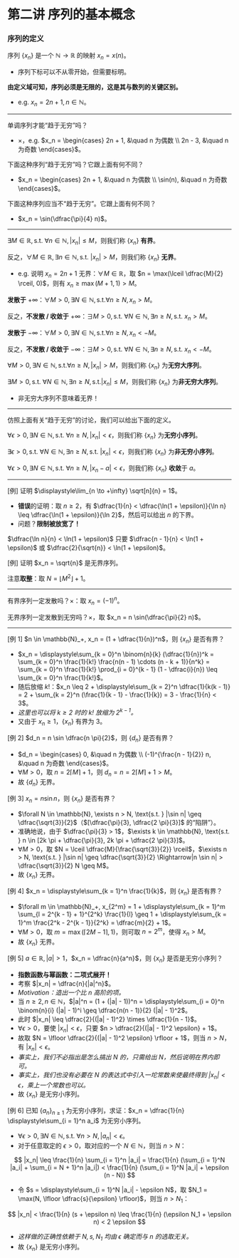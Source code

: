 # 第二讲 序列的基本概念

### 序列的定义

序列 $\{x_n\}$ 是一个 $\mathbb{N} \to \mathbb{R}$ 的映射 $x_n = x(n)$。

- 序列下标可以不从零开始，但需要标明。

**由定义域可知，序列必须是无限的，这是其与数列的关键区别。**

- e.g. $x_n = 2n + 1, n \in \mathbb{N}$。

---

单调序列才能“趋于无穷”吗？

- ×，e.g. $x_n = \begin{cases} 2n + 1, &\quad n 为偶数 \\ 2n - 3, &\quad n 为奇数 \end{cases}$。

下面这种序列“趋于无穷”吗？它跟上面有何不同？

- $x_n = \begin{cases} 2n + 1, &\quad n 为偶数 \\ \sin(n), &\quad n 为奇数 \end{cases}$。

下面这种序列应当不“趋于无穷”。它跟上面有何不同？

- $x_n = \sin(\dfrac{\pi}{4} n)$。

---

$\exists M \in \mathbb{R}, \text{s.t. } \forall n \in \mathbb{N}, |x_n| \leq M$，则我们称 $\{x_n\}$ **有界**。

反之，$\forall M \in \mathbb{R}, \exists n \in \mathbb{N}, \text{s.t. } |x_n| > M$，则我们称 $\{x_n\}$ **无界**。

- e.g. 说明 $x_n = 2n + 1$ 无界：$\forall M \in \mathbb{R}$，取 $n = \max(\lceil \dfrac{M}{2} \rceil, 0)$，则有 $x_n \geq \max(M + 1, 1) > M$。

**发散于** $+\infty$：$\forall M > 0, \exists N \in \mathbb{N}, \text{s.t.} \forall n \geq N, x_n > M$。

反之，**不发散 / 收敛于** $+\infty$：$\exists M > 0, \text{s.t. } \forall N \in \mathbb{N}, \exists n \geq N, \text{s.t. } x_n > M$。

**发散于** $-\infty$：$\forall M > 0, \exists N \in \mathbb{N}, \text{s.t.} \forall n \geq N, x_n < -M$。

反之，**不发散 / 收敛于** $-\infty$：$\exists M > 0, \text{s.t. } \forall N \in \mathbb{N}, \exists n \geq N, \text{s.t. } x_n < -M$。

$\forall M > 0, \exists N \in \mathbb{N}, \text{s.t.} \forall n \geq N, |x_n| > M$，则我们称 $\{x_n\}$ 为**无穷大序列**。

$\exists M > 0, \text{s.t. } \forall N \in \mathbb{N}, \exists n \geq N, \text{s.t.} |x_n| \leq M$，则我们称 $\{x_n\}$ 为**非无穷大序列**。

- 非无穷大序列不意味着无界！

---

仿照上面有关“趋于无穷”的讨论，我们可以给出下面的定义。

$\forall \epsilon > 0, \exists N \in \mathbb{N}, \text{s.t. } \forall n \geq N, |x_n| < \epsilon$，则我们称 $\{x_n\}$ 为**无穷小序列**。

$\exists \epsilon > 0, \text{s.t. } \forall N \in \mathbb{N}, \exists n \geq N, \text{s.t. } |x_n| < \epsilon$，则我们称 $\{x_n\}$ 为**非无穷小序列**。

$\forall \epsilon > 0, \exists N \in \mathbb{N}, \text{s.t. } \forall n \geq N, |x_n - a| < \epsilon$，则我们称 $\{x_n\}$ **收敛**于 $a$。

---

[例] 证明 $\displaystyle\lim_{n \to +\infty} \sqrt[n]{n} = 1$。

- **错误**的证明：取 $n \geq 2$，有 $\dfrac{1}{n} < \dfrac{\ln(1 + \epsilon)}{\ln n} \leq \dfrac{\ln(1 + \epsilon)}{\ln 2}$，然后可以给出 $n$ 的下界。
- 问题？**限制被放宽了！**

$\dfrac{\ln n}{n} < \ln(1 + \epsilon)$ 只要 $\dfrac{n - 1}{n} < \ln(1 + \epsilon)$ 或 $\dfrac{2}{\sqrt{n}} < \ln(1 + \epsilon)$。

[例] 证明 $x_n = \sqrt{n}$ 是无界序列。

注意**取整**：取 $N = \lfloor M^2 \rfloor + 1$。

---

有界序列一定发散吗？×：取 $x_n = (-1)^n$。

无界序列一定发散到无穷吗？×，取 $x_n = n \sin(\dfrac{\pi}{2} n)$。

---

[例 1] $n \in \mathbb{N}_+, x_n = (1 + \dfrac{1}{n})^n$，则 $\{x_n\}$ 是否有界？

- $x_n = \displaystyle\sum_{k = 0}^n \binom{n}{k} (\dfrac{1}{n})^k = \sum_{k = 0}^n \frac{1}{k!} \frac{n(n - 1) \cdots (n - k + 1)}{n^k} = \sum_{k = 0}^n \frac{1}{k!} \prod_{i = 0}^{k - 1} (1 - \dfrac{i}{n}) \leq \sum_{k = 0}^n \frac{1}{k!}$。
- 随后放缩 $k!$：$x_n \leq 2 + \displaystyle\sum_{k = 2}^n \dfrac{1}{k(k - 1)} = 2 + \sum_{k = 2}^n (\frac{1}{k - 1} - \frac{1}{k}) = 3 - \frac{1}{n} < 3$。
- _这里也可以将 $k \geq 2$ 时的 $k!$ 放缩为 $2^{k - 1}$。_
- 又由于 $x_n \geq 1$，$\{x_n\}$ 有界为 $3$。

[例 2] $d_n = n \sin \dfrac{n \pi}{2}$，则 $\{d_n\}$ 是否有界？

- $d_n = \begin{cases} 0, &\quad n 为偶数 \\ (-1)^{\frac{n - 1}{2}} n, &\quad n 为奇数 \end{cases}$。
- $\forall M > 0$，取 $n = 2 \lceil M \rceil + 1$，则 $d_n = n = 2 \lceil M \rceil + 1 > M$。
- 故 $\{d_n\}$ 无界。

[例 3] $x_n = n \sin n$，则 $\{x_n\}$ 是否有界？

- $\forall N \in \mathbb{N}, \exists n > N, \text{s.t. } |\sin n| \geq \dfrac{\sqrt{3}}{2}$（$[\dfrac{\pi}{3}, \dfrac{2 \pi}{3}]$ 的“陷阱”）。
- 准确地说，由于 $\dfrac{\pi}{3} > 1$，$\exists k \in \mathbb{N}, \text{s.t. } n \in [2k \pi + \dfrac{\pi}{3}, 2k \pi + \dfrac{2 \pi}{3}]$。
- $\forall M > 0$，取 $N = \lceil \dfrac{M}{\frac{\sqrt{3}}{2}} \rceil$，$\exists n > N, \text{s.t. } |\sin n| \geq \dfrac{\sqrt{3}}{2} \Rightarrow|n \sin n| > \dfrac{\sqrt{3}}{2} N \geq M$。 
- 故 $\{x_n\}$ 无界。

[例 4] $x_n = \displaystyle\sum_{k = 1}^n \frac{1}{k}$，则 $\{x_n\}$ 是否有界？

- $\forall m \in \mathbb{N}_+, x_{2^m} = 1 + \displaystyle\sum_{k = 1}^m \sum_{l = 2^{k - 1} + 1}^{2^k} \frac{1}{l} \geq 1 + \displaystyle\sum_{k = 1}^m \frac{2^k - 2^{k - 1}}{2^k} = \dfrac{m}{2} + 1$。
- $\forall M > 0$，取 $m = \max(\lceil 2M - 1 \rceil, 1)$，则可取 $n = 2^m$，使得 $x_n > M$。
- 故 $\{x_n\}$ 无界。

[例 5] $a \in \mathbb{R}, |a| > 1$，$x_n = \dfrac{n}{a^n}$，则 $\{x_n\}$ 是否是无穷小序列？

- **指数函数与幂函数：二项式展开！**
- 考察 $|x_n| = \dfrac{n}{|a|^n}$。
- _Motivation：造出一个比 $n$ 高阶的项。_
- 当 $n \geq 2, n \in \mathbb{N}$，$|a|^n = (1 + (|a| - 1))^n = \displaystyle\sum_{i = 0}^n \binom{n}{i} (|a| - 1)^i \geq \dfrac{n(n - 1)}{2} (|a| - 1)^2$。
- 此时 $|x_n| \leq \dfrac{2}{(|a| - 1)^2} \times \dfrac{1}{n - 1}$。
- $\forall \epsilon > 0$，要使 $|x_n| < \epsilon$，只要 $n > \dfrac{2}{(|a| - 1)^2 \epsilon} + 1$。
- 故取 $N = \lfloor \dfrac{2}{(|a| - 1)^2 \epsilon} \rfloor + 1$，则当 $n > N$，有 $|x_n| < \epsilon$。
- _事实上，我们不必指出是怎么搞出 $N$ 的，只需给出 $N$，然后说明在界内即可。_
- _事实上，我们也没有必要在 $N$ 的表达式中引入一坨常数来使最终得到 $|x_n| < \epsilon$，乘上一个常数也可以。_
- 故 $\{x_n\}$ 是无穷小序列。

[例 6] 已知 $\{a_n\}_{n \geq 1}$ 为无穷小序列，求证：$x_n = \dfrac{1}{n} \displaystyle\sum_{i = 1}^n a_i$ 为无穷小序列。

- $\forall \epsilon > 0, \exists N \in \mathbb{N}, \text{s.t. } \forall n > N, |a_n| < \epsilon$。
- 对于任意取定的 $\epsilon > 0$，取对应的一个 $N \in \mathbb{N}$，则当 $n > N$：

$$
|x_n| \leq \frac{1}{n} \sum_{i = 1}^n |a_i| = \frac{1}{n} (\sum_{i = 1}^N |a_i| + \sum_{i = N + 1}^n |a_i|) < \frac{1}{n} (\sum_{i = 1}^N |a_i| + \epsilon (n - N))
$$

- 令 $s = \displaystyle\sum_{i = 1}^N |a_i| - \epsilon N$，取 $N_1 = \max(N, \lfloor \dfrac{s}{\epsilon} \rfloor)$，则当 $n > N_1$：

$$
|x_n| < \frac{1}{n} (s + \epsilon n) \leq \frac{1}{n} (\epsilon N_1 + \epsilon n) < 2 \epsilon
$$

- _这样做的正确性依赖于 $N, s, N_1$ 均由 $\epsilon$ 确定而与 $n$ 的选取无关。_
- 故 $\{x_n\}$ 是无穷小序列。
